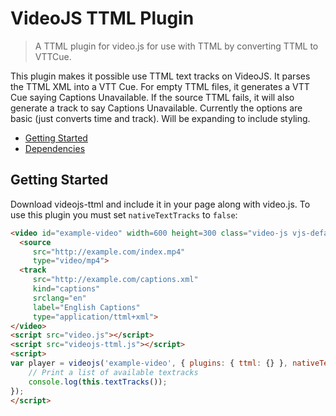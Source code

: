# VideoJS TTML Plugin

> A TTML plugin for video.js for use with TTML by converting TTML to VTTCue.

This plugin makes it possible use TTML text tracks on VideoJS. It parses the TTML XML into a VTT Cue. For empty TTML files, it generates a VTT Cue saying Captions Unavailable. If the source TTML fails, it will also generate a track to say Captions Unavailable. Currently the options are basic (just converts time and track). Will be expanding to include styling.

- [Getting Started](#getting-started)
- [Dependencies](#dependencies)

## Getting Started

Download videojs-ttml and include it in your page along with video.js. To use this plugin you must set `nativeTextTracks` to `false`:

```html
<video id="example-video" width=600 height=300 class="video-js vjs-default-skin" controls>
  <source
     src="http://example.com/index.mp4"
     type="video/mp4">
  <track
     src="http://example.com/captions.xml"
     kind="captions"
     srclang="en"
     label="English Captions"
     type="application/ttml+xml">
</video>
<script src="video.js"></script>
<script src="videojs-ttml.js"></script>
<script>
var player = videojs('example-video', { plugins: { ttml: {} }, nativeTextTracks: false }, function() {
    // Print a list of available textracks
    console.log(this.textTracks());
});
</script>
```